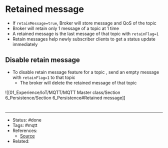 # Retained message
- If `retainMessage=true`, Broker will store message and QoS of the topic
- Broker will retain only 1 message of a topic at 1 time
- A retained message is the last message of that topic with `retainFlag=1`
- Retain messages help newly subscriber clients to get a status update immediately

## Disable retain message
- To disable retain message feature for a topic , send an empty message with `retainFlag=1` to that topic
	- The broker will delete the retained message of that topic

![[01_Experience/IoT/MQTT/MQTT Master class/Section 6_Persistence/Section 6_Persistence#Retained message]]

#
---
- Status: #done
- Tags: #mqtt
- References:
	- [Source]()
- Related:
